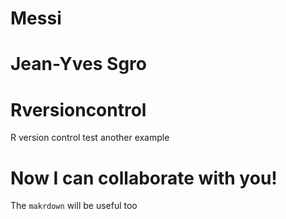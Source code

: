 # Messi
# Jean-Yves Sgro
# Rversioncontrol
R version control
test
another example


# Now I can collaborate with you!

The `makrdown` will be useful too
